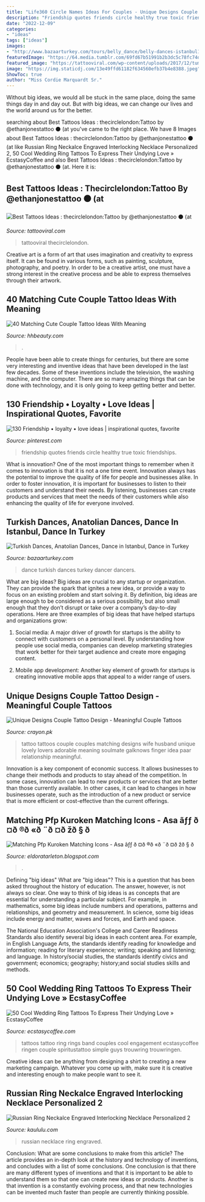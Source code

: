 ```yaml
---
title: "Life360 Circle Names Ideas For Couples - Unique Designs Couple Tattoo Design"
description: "Friendship quotes friends circle healthy true toxic friendships"
date: "2022-12-09"
categories:
- "ideas"
tags: ["ideas"]
images:
- "http://www.bazaarturkey.com/tours/belly_dance/belly-dances-istanbul1.jpg"
featuredImage: "https://64.media.tumblr.com/69fd67b51991b2b3dc5c78fc74d669c9/c4e8505cbc6af255-cc/s1280x1920/0fe7b201f39738120ccf31d22edf8049f7eee88f.jpg"
featured_image: "https://tattooviral.com/wp-content/uploads/2017/12/tumblr_p0c034rLmx1qfu2tvo1_1280.jpg"
image: "https://img.staticdj.com/13e49ffd61182f634560efb37b4e8388.jpeg"
ShowToc: true
author: "Miss Cordie Marquardt Sr."
---
```



Without big ideas, we would all be stuck in the same place, doing the same things day in and day out. But with big ideas, we can change our lives and the world around us for the better.

	

		
searching about Best Tattoos Ideas : thecirclelondon:Tattoo by @ethanjonestattoo ⚫️ (at you've came to the right place. We have 8 Images about Best Tattoos Ideas : thecirclelondon:Tattoo by @ethanjonestattoo ⚫️ (at like Russian Ring Neckalce Engraved Interlocking Necklace Personalized 2, 50 Cool Wedding Ring Tattoos To Express Their Undying Love » EcstasyCoffee and also Best Tattoos Ideas : thecirclelondon:Tattoo by @ethanjonestattoo ⚫️ (at. Here it is:
		
    
## Best Tattoos Ideas : Thecirclelondon:Tattoo By @ethanjonestattoo ⚫️ (at

<img loading=lazy src="https://tattooviral.com/wp-content/uploads/2017/12/tumblr_p0c034rLmx1qfu2tvo1_1280.jpg" onerror="this.onerror=null;this.src='https://tse4.mm.bing.net/th?id=OIP.8v32GQpNm6AJKgD-49vENQHaHa&amp;pid=15.1';" alt="Best Tattoos Ideas : thecirclelondon:Tattoo by @ethanjonestattoo ⚫️ (at">

_Source: tattooviral.com_

>tattooviral thecirclelondon. 

	

Creative art is a form of art that uses imagination and creativity to express itself. It can be found in various forms, such as painting, sculpture, photography, and poetry. In order to be a creative artist, one must have a strong interest in the creative process and be able to express themselves through their artwork.

    
## 40 Matching Cute Couple Tattoo Ideas With Meaning

<img loading=lazy src="https://www.hhbeauty.com/wp-content/uploads/2019/07/Rare-and-Matching-Couple-Tattoo-Ideas-With-Meaning-3-1-2.jpg" onerror="this.onerror=null;this.src='https://tse1.mm.bing.net/th?id=OIP.VnuGdsql8369ck2Q37h1twHaJd&amp;pid=15.1';" alt="40 Matching Cute Couple Tattoo Ideas With Meaning">

_Source: hhbeauty.com_

>. 

	

People have been able to create things for centuries, but there are some very interesting and inventive ideas that have been developed in the last few decades. Some of these inventions include the television, the washing machine, and the computer. There are so many amazing things that can be done with technology, and it is only going to keep getting better and better.

    
## 130 Friendship • Loyalty • Love Ideas | Inspirational Quotes, Favorite

<img loading=lazy src="https://i.pinimg.com/236x/f3/db/3d/f3db3deb8f555d39d2157197e86aa180--toxic-friendships-circle-of-friends.jpg" onerror="this.onerror=null;this.src='https://tse4.mm.bing.net/th?id=OIP.u3KboM8acoBbuQ8yyiO44gAAAA&amp;pid=15.1';" alt="130 Friendship • loyalty • love ideas | inspirational quotes, favorite">

_Source: pinterest.com_

>friendship quotes friends circle healthy true toxic friendships. 

	

What is innovation?
One of the most important things to remember when it comes to innovation is that it is not a one time event. Innovation always has the potential to improve the quality of life for people and businesses alike. In order to foster innovation, it is important for businesses to listen to their customers and understand their needs. By listening, businesses can create products and services that meet the needs of their customers while also enhancing the quality of life for everyone involved.

    
## Turkish Dances, Anatolian Dances, Dance In Istanbul, Dance In Turkey

<img loading=lazy src="http://www.bazaarturkey.com/tours/belly_dance/belly-dances-istanbul1.jpg" onerror="this.onerror=null;this.src='https://tse4.mm.bing.net/th?id=OIP.iqDGcSLOM-r7AjmsKpjK7gHaFk&amp;pid=15.1';" alt="Turkish Dances, Anatolian Dances, Dance in Istanbul, Dance in Turkey">

_Source: bazaarturkey.com_

>dance turkish dances turkey dancer dancers. 

	

What are big ideas?
Big ideas are crucial to any startup or organization. They can provide the spark that ignites a new idea, or provide a way to focus on an existing problem and start solving it. By definition, big ideas are large enough to be considered as a serious possibility, but also small enough that they don’t disrupt or take over a company’s day-to-day operations. Here are three examples of big ideas that have helped startups and organizations grow:
1. Social media: A major driver of growth for startups is the ability to connect with customers on a personal level. By understanding how people use social media, companies can develop marketing strategies that work better for their target audience and create more engaging content.

2. Mobile app development: Another key element of growth for startups is creating innovative mobile apps that appeal to a wider range of users.

    
## Unique Designs Couple Tattoo Design - Meaningful Couple Tattoos

<img loading=lazy src="https://crayon.pk/wp-content/uploads/2018/09/Unique-Designs-Couple-Tattoo-Design.jpg" onerror="this.onerror=null;this.src='https://tse3.mm.bing.net/th?id=OIP.0QCy5OSKT9hXUcFGzPznVQHaJ4&amp;pid=15.1';" alt="Unique Designs Couple Tattoo Design - Meaningful Couple Tattoos">

_Source: crayon.pk_

>tattoo tattoos couple couples matching designs wife husband unique lovely lovers adorable meaning soulmate galknows finger idea paar relationship meaningful. 

	

Innovation is a key component of economic success. It allows businesses to change their methods and products to stay ahead of the competition. In some cases, innovation can lead to new products or services that are better than those currently available. In other cases, it can lead to changes in how businesses operate, such as the introduction of a new product or service that is more efficient or cost-effective than the current offerings.

    
## Matching Pfp Kuroken Matching Icons - Asa ãƒƒ ð ¤ð ®ð «ð ¨ð ¤ð žð § ð

<img loading=lazy src="https://64.media.tumblr.com/69fd67b51991b2b3dc5c78fc74d669c9/c4e8505cbc6af255-cc/s1280x1920/0fe7b201f39738120ccf31d22edf8049f7eee88f.jpg" onerror="this.onerror=null;this.src='https://tse3.mm.bing.net/th?id=OIP.qq_hYaUq_zts6Red3tTTtAHaHZ&amp;pid=15.1';" alt="Matching Pfp Kuroken Matching Icons - Asa ãƒƒ ð ¤ð ®ð «ð ¨ð ¤ð žð § ð">

_Source: eldoratarleton.blogspot.com_

>. 

	

Defining "big ideas"
What are "big ideas"? This is a question that has been asked throughout the history of education. The answer, however, is not always so clear.
One way to think of big ideas is as concepts that are essential for understanding a particular subject. For example, in mathematics, some big ideas include numbers and operations, patterns and relationships, and geometry and measurement. In science, some big ideas include energy and matter, waves and forces, and Earth and space.

The National Education Association's College and Career Readiness Standards also identify several big ideas in each content area. For example, in English Language Arts, the standards identify reading for knowledge and information; reading for literary experience; writing; speaking and listening; and language. In history/social studies, the standards identify civics and government; economics; geography; history;and social studies skills and methods.

    
## 50 Cool Wedding Ring Tattoos To Express Their Undying Love » EcstasyCoffee

<img loading=lazy src="https://i2.wp.com/www.ecstasycoffee.com/wp-content/uploads/2016/09/Wedding-Ring-Tattoos-17.jpg?resize=604%2C604" onerror="this.onerror=null;this.src='https://tse2.mm.bing.net/th?id=OIP.Ef3gr7rW9kn7x1Xlv9gqLAHaHa&amp;pid=15.1';" alt="50 Cool Wedding Ring Tattoos To Express Their Undying Love » EcstasyCoffee">

_Source: ecstasycoffee.com_

>tattoos tattoo ring rings band couples cool engagement ecstasycoffee ringen couple spiritustattoo simple guys trouwring trouwringen. 

	

Creative ideas can be anything from designing a shirt to creating a new marketing campaign. Whatever you come up with, make sure it is creative and interesting enough to make people want to see it.

    
## Russian Ring Neckalce Engraved Interlocking Necklace Personalized 2

<img loading=lazy src="https://img.staticdj.com/13e49ffd61182f634560efb37b4e8388.jpeg" onerror="this.onerror=null;this.src='https://tse1.mm.bing.net/th?id=OIP.E-Sf_WEYL2NFYO-ze06DiAHaHa&amp;pid=15.1';" alt="Russian Ring Neckalce Engraved Interlocking Necklace Personalized 2">

_Source: kaululu.com_

>russian necklace ring engraved. 

	

Conclusion: What are some conclusions to make from this article?
The article provides an in-depth look at the history and technology of inventions, and concludes with a list of some conclusions. One conclusion is that there are many different types of inventions and that it is important to be able to understand them so that one can create new ideas or products. Another is that invention is a constantly evolving process, and that new technologies can be invented much faster than people are currently thinking possible.


